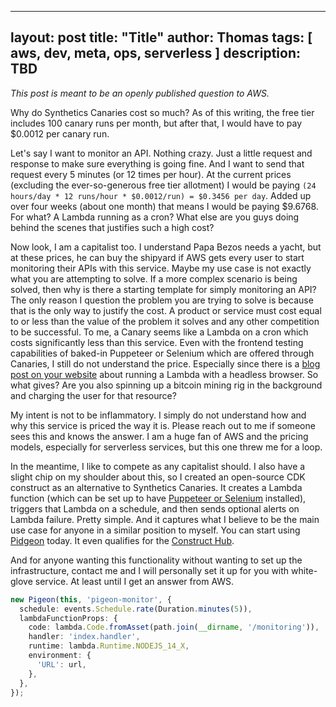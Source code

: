 
---
layout: post
title:  "Title"
author: Thomas
tags: [ aws, dev, meta, ops, serverless ]
description: TBD
---

*This post is meant to be an openly published question to AWS.*

Why do Synthetics Canaries cost so much? As of this writing, the free tier includes 100 canary runs per month, but after that, I would have to pay $0.0012 per canary run.

Let's say I want to monitor an API. Nothing crazy. Just a little request and response to make sure everything is going fine. And I want to send that request every 5 minutes (or 12 times per hour). At the current prices (excluding the ever-so-generous free tier allotment) I would be paying `(24 hours/day * 12 runs/hour * $0.0012/run) = $0.3456 per day`. Added up over four weeks (about one month) that means I would be paying $9.6768. For what? A Lambda running as a cron? What else are you guys doing behind the scenes that justifies such a high cost?

Now look, I am a capitalist too. I understand Papa Bezos needs a yacht, but at these prices, he can buy the shipyard if AWS gets every user to start monitoring their APIs with this service. Maybe my use case is not exactly what you are attempting to solve. If a more complex scenario is being solved, then why is there a starting template for simply monitoring an API? The only reason I question the problem you are trying to solve is because that is the only way to justify the cost. A product or service must cost equal to or less than the value of the problem it solves and any other competition to be successful. To me, a Canary seems like a Lambda on a cron which costs significantly less than this service. Even with the frontend testing capabilities of baked-in Puppeteer or Selenium which are offered through Canaries, I still do not understand the price. Especially since there is a [blog post on your website](https://aws.amazon.com/blogs/devops/serverless-ui-testing-using-selenium-aws-lambda-aws-fargate-and-aws-developer-tools/) about running a Lambda with a headless browser. So what gives? Are you also spinning up a bitcoin mining rig in the background and charging the user for that resource?

My intent is not to be inflammatory. I simply do not understand how and why this service is priced the way it is. Please reach out to me if someone sees this and knows the answer. I am a huge fan of AWS and the pricing models, especially for serverless services, but this one threw me for a loop.

In the meantime, I like to compete as any capitalist should. I also have a slight chip on my shoulder about this, so I created an open-source CDK construct as an alternative to Synthetics Canaries. It creates a Lambda function (which can be set up to have [Puppeteer or Selenium](https://aws.amazon.com/blogs/devops/serverless-ui-testing-using-selenium-aws-lambda-aws-fargate-and-aws-developer-tools/) installed), triggers that Lambda on a schedule, and then sends optional alerts on Lambda failure. Pretty simple. And it captures what I believe to be the main use case for anyone in a similar position to myself. You can start using [Pidgeon](https://www.npmjs.com/package/cdk-pigeon) today. It even qualifies for the [Construct Hub](https://constructs.dev/packages/cdk-pigeon/v/0.1.0?lang=typescript).

And for anyone wanting this functionality without wanting to set up the infrastructure, contact me and I will personally set it up for you with white-glove service. At least until I get an answer from AWS.

```typescript
new Pigeon(this, 'pigeon-monitor', {
  schedule: events.Schedule.rate(Duration.minutes(5)),
  lambdaFunctionProps: {
    code: lambda.Code.fromAsset(path.join(__dirname, '/monitoring')),
    handler: 'index.handler',
    runtime: lambda.Runtime.NODEJS_14_X,
    environment: {
      'URL': url,
    },
  },
});
```